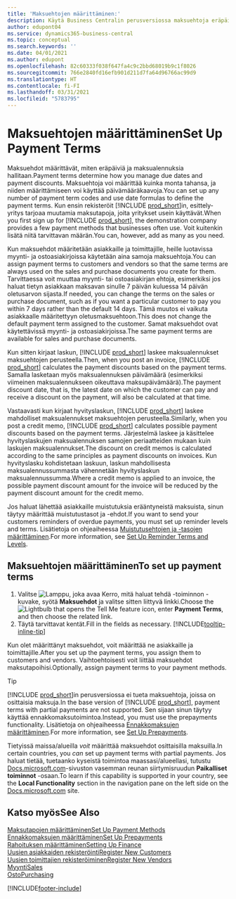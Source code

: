 ```yaml
---
title: 'Maksuehtojen määrittäminen:'
description: Käytä Business Centralin perusversiossa maksuehtoja eräpäivien ja maksualennusten hallintaan.
author: edupont04
ms.service: dynamics365-business-central
ms.topic: conceptual
ms.search.keywords: ''
ms.date: 04/01/2021
ms.author: edupont
ms.openlocfilehash: 82c60333f038f647fa4c9c2bbd68019b9c1f8026
ms.sourcegitcommit: 766e2840fd16efb901d211d7fa64d96766ac99d9
ms.translationtype: HT
ms.contentlocale: fi-FI
ms.lasthandoff: 03/31/2021
ms.locfileid: "5783795"
---
```

# <a name="set-up-payment-terms"></a><span data-ttu-id="147e7-103">Maksuehtojen määrittäminen</span><span class="sxs-lookup"><span data-stu-id="147e7-103">Set Up Payment Terms</span></span>

<span data-ttu-id="147e7-104">Maksuehdot määrittävät, miten eräpäiviä ja maksualennuksia hallitaan.</span><span class="sxs-lookup"><span data-stu-id="147e7-104">Payment terms determine how you manage due dates and payment discounts.</span></span> <span data-ttu-id="147e7-105">Maksuehtoja voi määrittää kuinka monta tahansa, ja niiden määrittämiseen voi käyttää päivämääräkaavoja.</span><span class="sxs-lookup"><span data-stu-id="147e7-105">You can set up any number of payment term codes and use date formulas to define the payment terms.</span></span> <span data-ttu-id="147e7-106">Kun ensin rekisteröit [!INCLUDE [prod_short](includes/prod_short.md)]in, esittely-yritys tarjoaa muutamia maksutapoja, joita yritykset usein käyttävät.</span><span class="sxs-lookup"><span data-stu-id="147e7-106">When you first sign up for [!INCLUDE [prod_short](includes/prod_short.md)], the demonstration company provides a few payment methods that businesses often use.</span></span> <span data-ttu-id="147e7-107">Voit kuitenkin lisätä niitä tarvittavan määrän.</span><span class="sxs-lookup"><span data-stu-id="147e7-107">You can, however, add as many as you need.</span></span>  

<span data-ttu-id="147e7-108">Kun maksuehdot määritetään asiakkaille ja toimittajille, heille luotavissa myynti- ja ostoasiakirjoissa käytetään aina samoja maksuehtoja.</span><span class="sxs-lookup"><span data-stu-id="147e7-108">You can assign payment terms to customers and vendors so that the same terms are always used on the sales and purchase documents you create for them.</span></span> <span data-ttu-id="147e7-109">Tarvittaessa voit muuttaa myynti- tai ostoasiakirjan ehtoja, esimerkiksi jos haluat tietyn asiakkaan maksavan sinulle 7 päivän kuluessa 14 päivän oletusarvon sijasta.</span><span class="sxs-lookup"><span data-stu-id="147e7-109">If needed, you can change the terms on the sales or purchase document, such as if you want a particular customer to pay you within 7 days rather than the default 14 days.</span></span> <span data-ttu-id="147e7-110">Tämä muutos ei vaikuta asiakkaalle määritettyyn oletusmaksuehtoon.</span><span class="sxs-lookup"><span data-stu-id="147e7-110">This does not change the default payment term assigned to the customer.</span></span> <span data-ttu-id="147e7-111">Samat maksuehdot ovat käytettävissä myynti- ja ostoasiakirjoissa.</span><span class="sxs-lookup"><span data-stu-id="147e7-111">The same payment terms are available for sales and purchase documents.</span></span>

<span data-ttu-id="147e7-112">Kun sitten kirjaat laskun, [!INCLUDE [prod_short](includes/prod_short.md)] laskee maksualennukset maksuehtojen perusteella.</span><span class="sxs-lookup"><span data-stu-id="147e7-112">Then, when you post an invoice, [!INCLUDE [prod_short](includes/prod_short.md)] calculates the payment discounts based on the payment terms.</span></span> <span data-ttu-id="147e7-113">Samalla lasketaan myös maksualennuksen päivämäärä (esimerkiksi viimeinen maksualennukseen oikeuttava maksupäivämäärä).</span><span class="sxs-lookup"><span data-stu-id="147e7-113">The payment discount date, that is, the latest date on which the customer can pay and receive a discount on the payment, will also be calculated at that time.</span></span>  

<span data-ttu-id="147e7-114">Vastaavasti kun kirjaat hyvityslaskun, [!INCLUDE [prod_short](includes/prod_short.md)] laskee mahdolliset maksualennukset maksuehtojen perusteella.</span><span class="sxs-lookup"><span data-stu-id="147e7-114">Similarly, when you post a credit memo, [!INCLUDE [prod_short](includes/prod_short.md)] calculates possible payment discounts based on the payment terms.</span></span> <span data-ttu-id="147e7-115">Järjestelmä laskee ja käsittelee hyvityslaskujen maksualennuksen samojen periaatteiden mukaan kuin laskujen maksualennukset.</span><span class="sxs-lookup"><span data-stu-id="147e7-115">The discount on credit memos is calculated according to the same principles as payment discounts on invoices.</span></span> <span data-ttu-id="147e7-116">Kun hyvityslasku kohdistetaan laskuun, laskun mahdollisesta maksualennussummasta vähennetään hyvityslaskun maksualennussumma.</span><span class="sxs-lookup"><span data-stu-id="147e7-116">Where a credit memo is applied to an invoice, the possible payment discount amount for the invoice will be reduced by the payment discount amount for the credit memo.</span></span>  

<span data-ttu-id="147e7-117">Jos haluat lähettää asiakkaille muistutuksia erääntyneistä maksuista, sinun täytyy määrittää muistutustasot ja -ehdot.</span><span class="sxs-lookup"><span data-stu-id="147e7-117">If you want to send your customers reminders of overdue payments, you must set up reminder levels and terms.</span></span> <span data-ttu-id="147e7-118">Lisätietoja on ohjeaiheessa [Muistutusehtojen ja -tasojen määrittäminen](finance-setup-reminders.md).</span><span class="sxs-lookup"><span data-stu-id="147e7-118">For more information, see [Set Up Reminder Terms and Levels](finance-setup-reminders.md).</span></span>  

## <a name="to-set-up-payment-terms"></a><span data-ttu-id="147e7-119">Maksuehtojen määrittäminen</span><span class="sxs-lookup"><span data-stu-id="147e7-119">To set up payment terms</span></span>

1. <span data-ttu-id="147e7-120">Valitse ![Lamppu, joka avaa Kerro, mitä haluat tehdä -toiminnon](media/ui-search/search_small.png "Kerro, mitä haluat tehdä") -kuvake, syötä **Maksuehdot** ja valitse sitten liittyvä linkki.</span><span class="sxs-lookup"><span data-stu-id="147e7-120">Choose the ![Lightbulb that opens the Tell Me feature](media/ui-search/search_small.png "Tell me what you want to do") icon, enter **Payment Terms**, and then choose the related link.</span></span>  
2. <span data-ttu-id="147e7-121">Täytä tarvittavat kentät.</span><span class="sxs-lookup"><span data-stu-id="147e7-121">Fill in the fields as necessary.</span></span> [!INCLUDE[tooltip-inline-tip](includes/tooltip-inline-tip_md.md)]  

<span data-ttu-id="147e7-122">Kun olet määrittänyt maksuehdot, voit määrittää ne asiakkaille ja toimittajille.</span><span class="sxs-lookup"><span data-stu-id="147e7-122">After you set up the payment terms, you assign them to customers and vendors.</span></span> <span data-ttu-id="147e7-123">Vaihtoehtoisesti voit liittää maksuehdot maksutapoihisi.</span><span class="sxs-lookup"><span data-stu-id="147e7-123">Optionally, assign payment terms to your payment methods.</span></span>  

> [!TIP]
> <span data-ttu-id="147e7-124">[!INCLUDE [prod_short](includes/prod_short.md)]in perusversiossa ei tueta maksuehtoja, joissa on osittaisia maksuja.</span><span class="sxs-lookup"><span data-stu-id="147e7-124">In the base version of [!INCLUDE [prod_short](includes/prod_short.md)], payment terms with partial payments are not supported.</span></span> <span data-ttu-id="147e7-125">Sen sijaan sinun täytyy käyttää ennakkomaksutoimintoa.</span><span class="sxs-lookup"><span data-stu-id="147e7-125">Instead, you must use the prepayments functionality.</span></span> <span data-ttu-id="147e7-126">Lisätietoja on ohjeaiheessa [Ennakkomaksujen määrittäminen](finance-set-up-prepayments.md).</span><span class="sxs-lookup"><span data-stu-id="147e7-126">For more information, see [Set Up Prepayments](finance-set-up-prepayments.md).</span></span>
>
> <span data-ttu-id="147e7-127">Tietyissä maissa/alueilla *voit* määrittää maksuehdot osittaisilla maksuilla.</span><span class="sxs-lookup"><span data-stu-id="147e7-127">In certain countries, you *can* set up payment terms with partial payments.</span></span> <span data-ttu-id="147e7-128">Jos haluat tietää, tuetaanko kyseistä toimintoa maassasi/alueellasi, tutustu [Docs.microsoft.com](about-localization.md)-sivuston vasemman reunan siirtymisruudun **Paikalliset toiminnot** -osaan.</span><span class="sxs-lookup"><span data-stu-id="147e7-128">To learn if this capability is supported in your country, see the **Local Functionality** section in the navigation pane on the left side on the [Docs.microsoft.com](about-localization.md) site.</span></span>

## <a name="see-also"></a><span data-ttu-id="147e7-129">Katso myös</span><span class="sxs-lookup"><span data-stu-id="147e7-129">See Also</span></span>

[<span data-ttu-id="147e7-130">Maksutapojen määrittäminen</span><span class="sxs-lookup"><span data-stu-id="147e7-130">Set Up Payment Methods</span></span>](finance-payment-methods.md)  
[<span data-ttu-id="147e7-131">Ennakkomaksujen määrittäminen</span><span class="sxs-lookup"><span data-stu-id="147e7-131">Set Up Prepayments</span></span>](finance-set-up-prepayments.md)  
[<span data-ttu-id="147e7-132">Rahoituksen määrittäminen</span><span class="sxs-lookup"><span data-stu-id="147e7-132">Setting Up Finance</span></span>](finance-setup-finance.md)  
[<span data-ttu-id="147e7-133">Uusien asiakkaiden rekisteröinti</span><span class="sxs-lookup"><span data-stu-id="147e7-133">Register New Customers</span></span>](sales-how-register-new-customers.md)  
[<span data-ttu-id="147e7-134">Uusien toimittajien rekisteröiminen</span><span class="sxs-lookup"><span data-stu-id="147e7-134">Register New Vendors</span></span>](purchasing-how-register-new-vendors.md)  
[<span data-ttu-id="147e7-135">Myynti</span><span class="sxs-lookup"><span data-stu-id="147e7-135">Sales</span></span>](sales-manage-sales.md)  
[<span data-ttu-id="147e7-136">Osto</span><span class="sxs-lookup"><span data-stu-id="147e7-136">Purchasing</span></span>](purchasing-manage-purchasing.md)  


[!INCLUDE[footer-include](includes/footer-banner.md)]